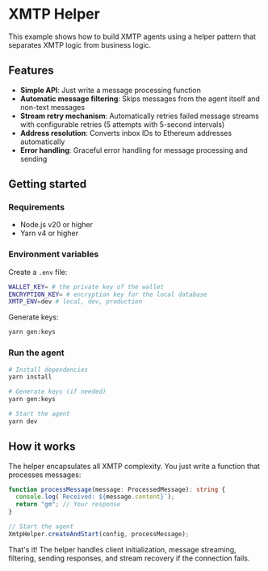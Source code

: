 # XMTP Helper

This example shows how to build XMTP agents using a helper pattern that separates XMTP logic from business logic.

## Features

- **Simple API**: Just write a message processing function
- **Automatic message filtering**: Skips messages from the agent itself and non-text messages
- **Stream retry mechanism**: Automatically retries failed message streams with configurable retries (5 attempts with 5-second intervals)
- **Address resolution**: Converts inbox IDs to Ethereum addresses automatically
- **Error handling**: Graceful error handling for message processing and sending

## Getting started

### Requirements

- Node.js v20 or higher
- Yarn v4 or higher

### Environment variables

Create a `.env` file:

```bash
WALLET_KEY= # the private key of the wallet
ENCRYPTION_KEY= # encryption key for the local database
XMTP_ENV=dev # local, dev, production
```

Generate keys:

```bash
yarn gen:keys
```

### Run the agent

```bash
# Install dependencies
yarn install

# Generate keys (if needed)
yarn gen:keys

# Start the agent
yarn dev
```

## How it works

The helper encapsulates all XMTP complexity. You just write a function that processes messages:

```typescript
function processMessage(message: ProcessedMessage): string {
  console.log(`Received: ${message.content}`);
  return "gm"; // Your response
}

// Start the agent
XmtpHelper.createAndStart(config, processMessage);
```

That's it! The helper handles client initialization, message streaming, filtering, sending responses, and stream recovery if the connection fails.
